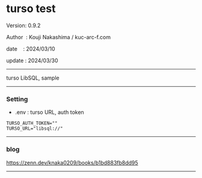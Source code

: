 ﻿# turso test

 Version: 0.9.2

 Author  : Kouji Nakashima / kuc-arc-f.com

 date    : 2024/03/10

 update : 2024/03/30

***

turso LibSQL,  sample

***
### Setting

* .env : turso URL, auth token

```
TURSO_AUTH_TOKEN=""
TURSO_URL="libsql://"
```

***
### blog


https://zenn.dev/knaka0209/books/b1bd883fb8dd95

***

